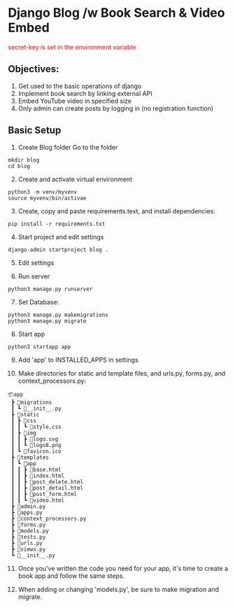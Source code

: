# Django Blog /w Book Search & Video Embed

<font color="Red">secret-key is set in the environment variable</font>
## Objectives:
1. Get used to the basic operations of django
2. Implement book search by linking external API
3. Embed YouTube video in specified size
4. Only admin can create posts by logging in (no registration function)

## Basic Setup
1. Create Blog folder Go to the folder
```python:shell
mkdir blog
cd blog
```

2. Create and activate virtual environment
```python:shell
python3 -m venv/myvenv
source myvenv/bin/activae
```

3. Create, copy and paste requirements.text, and install dependencies: 
```python:shell
pip install -r requirements.txt
```

4. Start project and edit settings
```python:shell
django-admin startproject blog .
```

5. Edit settings

6. Run server
```python:shell
python3 manage.py runserver
```

7. Set Database: 
```pythn:shell
python3 manage.py makemigrations
python3 manage.py migrate
```
8. Start app
```python:shell
python3 startapp app
```
9. Add 'app' to INSTALLED_APPS in settings

10. Make directories for static and template files, and urls.py, forms.py, and context_processors.py:
```python:folder-tree
📦app
 ┣ 📂migrations
 ┃ ┗ 📜__init__.py
 ┣ 📂static
 ┃ ┣ 📂css
 ┃ ┃ ┗ 📜style.css
 ┃ ┣ 📂img
 ┃ ┃ ┣ 📜logo.svg
 ┃ ┃ ┗ 📜logo8.png
 ┃ ┗ 📜favicon.ico
 ┣ 📂templates
 ┃ ┗ 📂app
 ┃ ┃ ┣ 📜base.html
 ┃ ┃ ┣ 📜index.html
 ┃ ┃ ┣ 📜post_delete.html
 ┃ ┃ ┣ 📜post_detail.html
 ┃ ┃ ┣ 📜post_form.html
 ┃ ┃ ┗ 📜video.html
 ┣ 📜admin.py
 ┣ 📜apps.py
 ┣ 📜context_processors.py
 ┣ 📜forms.py
 ┣ 📜models.py
 ┣ 📜tests.py
 ┣ 📜urls.py
 ┣ 📜views.py
 ┗ 📜__init__.py
```
11. Once you've written the code you need for your app, it's time to create a book app and follow the same steps.

12. When adding or changing 'models.py', be sure to make migration and migrate.


